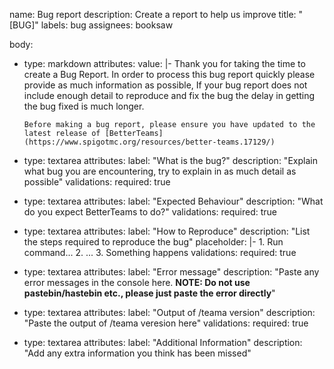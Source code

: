 name: Bug report
description: Create a report to help us improve
title: "[BUG]"
labels: bug
assignees: booksaw

body:
- type: markdown
  attributes:
    value: |-
      Thank you for taking the time to create a Bug Report. 
      In order to process this bug report quickly please provide as much information as possible,
      If your bug report does not include enough detail to reproduce and fix the bug the delay in getting the bug fixed is much longer. 
      
      Before making a bug report, please ensure you have updated to the latest release of [BetterTeams](https://www.spigotmc.org/resources/better-teams.17129/)
 - type: textarea
   attributes:
     label: "What is the bug?"
     description: "Explain what bug you are encountering, try to explain in as much detail as possible"
  validations:
    required: true
 - type: textarea
   attributes:
     label: "Expected Behaviour"
     description: "What do you expect BetterTeams to do?"
   validations:
     required: true
 - type: textarea
   attributes: 
     label: "How to Reproduce"
     description: "List the steps required to reproduce the bug"
     placeholder: |-
       1. Run command...
       2. ...
       3. Something happens
     validations:
       required: true
- type: textarea
  attributes: 
    label: "Error message"
    description: "Paste any error messages in the console here. **NOTE: Do not use pastebin/hastebin etc., please just paste the error directly**"
- type: textarea
  attributes: 
    label: "Output of /teama version" 
    description: "Paste the output of /teama veresion here"
  validations:
    required: true
- type: textarea
  attributes:
    label: "Additional Information"
    description: "Add any extra information you think has been missed" 
 
